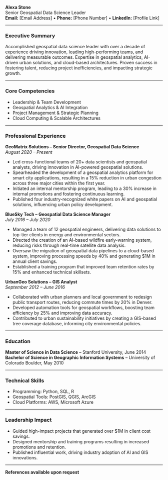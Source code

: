 **Alexa Stone**  
 Senior Geospatial Data Science Leader  
 **Email:** \[Email Address\] • **Phone:** \[Phone Number\] • **LinkedIn:** \[Profile Link\]

---

### **Executive Summary**

Accomplished geospatial data science leader with over a decade of experience driving innovation, leading high-performing teams, and delivering measurable outcomes. Expertise in geospatial analytics, AI-driven urban solutions, and cloud-based architectures. Proven success in fostering talent, reducing project inefficiencies, and impacting strategic growth.

---

### **Core Competencies**

* Leadership & Team Development  
* Geospatial Analytics & AI Integration  
* Project Management & Strategic Planning  
* Cloud Computing & Scalable Architectures

---

### **Professional Experience**

**GeoMatrix Solutions – Senior Director, Geospatial Data Science**  
 *August 2020 – Present*

* Led cross-functional teams of 20+ data scientists and geospatial analysts, driving innovation in AI-powered geospatial solutions.  
* Spearheaded the development of a geospatial analytics platform for smart city applications, resulting in a 15% reduction in urban congestion across three major cities within the first year.  
* Initiated an internal mentorship program, leading to a 30% increase in internal promotions and fostering continuous learning.  
* Published four industry-recognized white papers on AI and geospatial solutions, influencing urban policy development.

**BlueSky Tech – Geospatial Data Science Manager**  
 *July 2016 – July 2020*

* Managed a team of 12 geospatial engineers, delivering data solutions to top-tier clients in energy and environmental sectors.  
* Directed the creation of an AI-based wildfire early-warning system, reducing risks through real-time satellite data analysis.  
* Oversaw the migration of geospatial data pipelines to a cloud-based system, improving processing speeds by 40% and generating $1M in annual client savings.  
* Established a training program that improved team retention rates by 15% and enhanced technical skillsets.

**UrbanGeo Solutions – GIS Analyst**  
 *September 2012 – June 2016*

* Collaborated with urban planners and local government to redesign public transport routes, reducing commute times by 20% in Denver.  
* Developed automation tools for geospatial workflows, boosting team efficiency by 25% and improving data accuracy.  
* Contributed to urban sustainability initiatives by creating a GIS-based tree coverage database, informing city environmental policies.

---

### **Education**

**Master of Science in Data Science** – Stanford University, June 2014  
 **Bachelor of Science in Geographic Information Systems** – University of Colorado Boulder, May 2010

---

### **Technical Skills**

* Programming: Python, SQL, R  
* Geospatial Tools: PostGIS, QGIS, ArcGIS  
* Cloud Platforms: AWS, Microsoft Azure

---

### **Leadership Impact**

* Guided high-impact projects that generated over $1M in client cost savings.  
* Designed mentorship and training programs resulting in increased promotions and retention.  
* Published influential work, driving industry adoption of AI and GIS innovations.

---

**References available upon request**

